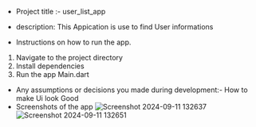 - Project title :- user_list_app

- description: This Appication is use to find User informations

- Instructions on how to run the app.
1. Navigate to the project directory
2. Install dependencies
3. Run the app Main.dart

- Any assumptions or decisions you made during development:- How to make Ui look Good
- Screenshots of the app
![Screenshot 2024-09-11 132637](https://github.com/user-attachments/assets/21d556b6-20fa-4110-87af-f711fbe74a60)
![Screenshot 2024-09-11 132651](https://github.com/user-attachments/assets/5a7f0d79-db4c-42b2-8c3f-3b1cc643b377)
